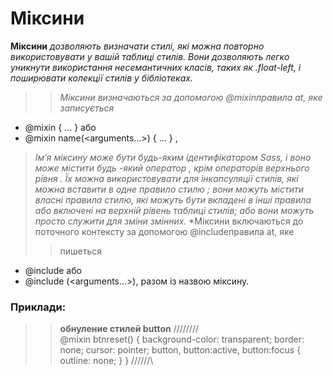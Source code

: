 
# Міксини
**Міксини** *дозволяють визначати стилі, які можна повторно використовувати у вашій таблиці стилів. Вони дозволяють легко уникнути використання несемантичних класів, таких як .float-left, і поширювати колекції стилів у бібліотеках.*

>> *Міксини визначаються за допомогою @mixinправила at, яке записується* 
+ @mixin <name> { ... } або 
+ @mixin name(<arguments...>) { ... } ,
>*Ім’я міксину може бути будь-яким ідентифікатором Sass, і воно може містити будь -який оператор , крім операторів верхнього рівня . Їх можна використовувати для інкапсуляції стилів, які можна вставити в одне правило стилю ; вони можуть містити власні правила стилю, які можуть бути вкладені в інші правила або включені на верхній рівень таблиці стилів; або вони можуть просто служити для зміни змінних.*
>*Міксини включаються до поточного контексту за допомогою @includeправила at, яке
  >> пишеться
  + @include <name>або
  + @include <name>(<arguments...>), разом із назвою міксину.
> 
  ### Приклади:
>> **обнуление стилей button**
//\//\//\//\
 @mixin btnreset() {
  background-color: transparent;
  border: none;
  cursor: pointer;
  button,
  button:active,
  button:focus {
    outline: none;
  }
} 
//\//\//\
